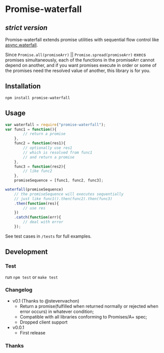 # Promise-waterfall
## *strict version*
Promise-waterfall extends promise utilities with sequential flow control like [async.waterfall](https://github.com/caolan/async#waterfalltasks-callback).

Since `Promise.all(promiseArr)` || `Promise.spread(promiseArr)` execs promises simultaneously, each of the functions in the promiseArr cannot depend on another, and if you want promises execute in order or some of the promises need the resolved value of another, this library is for you.

## Installation
`npm install promise-waterfall`

## Usage
```javascript
var waterfall = require("promise-waterfall");
var func1 = function(){
        // return a promise
    },
    func2 = function(res1){
        // optionally use res1
        // which is resolved from func1
        // and return a promise
    },
    func3 = function(res2){
        // like func2
    },
    promiseSequence = [func1, func2, func3];

waterfall(promiseSequence)
    // the promiseSequence will executes sequentially
    // just like func1().then(func2).then(func3)
    .then(function(res){
        // use res
    })
    .catch(function(err){
        // deal with error
    });
```
See test cases in `/tests` for full examples.

## Development

### Test
run `npm test` or `make test`

### Changelog
* v0.1 (Thanks to @stevenvachon)
    * Return a promise(fulfilled when returned normally or rejected when error occurs) in whatever condition;
    * Compatible with all libraries conforming to Promises/A+ spec;
    * Dropped client support
* v0.0.1
    * First release

### Thanks
